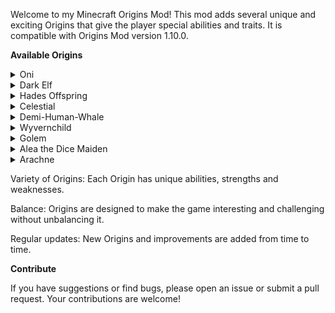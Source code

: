 Welcome to my Minecraft Origins Mod! This mod adds several unique and exciting Origins that give the player special abilities and traits. It is compatible with Origins Mod version 1.10.0.

__Available Origins__
<details> <summary>Oni</summary>  Inspired by the legendary demons of Japanese folklore. The Oni possesses immense power and a terrifying presence. </details> <details> <summary>Dark Elf</summary> A master of stealth and shadow, thriving in darkness with agility and cunning, but vulnerable to the harshness of light. </details> <details> <summary>Hades Offspring</summary> Born of the underworld, you command the forces of death and darkness, but the light of the overworld weakens your infernal powers. </details> <details> <summary>Celestial</summary> A being of divine light, blessed with heavenly powers and protection, yet tethered to the mortal realm by a need to balance your celestrial energy. </details> <details> <summary>Demi-Human-Whale</summary> As a Demi-Human Whale, you blend the might of the ocean's giants with human adaptability. You glide effortlessly through water, breathe underwater, and possess enhanced strength and speed. </details> <details> <summary>Wyvernchild</summary> You are half human, half dragon, with the ability to breathe fire and be weakened in water! </details> <details> <summary>Golem</summary> The Golem Origin represents a being made of stone and geodes, blessed with enormous strength and resilience! </details> <details> <summary>Alea the Dice Maiden</summary>  Alea is a master of fate and chance, her powers dictated by the roll of a die. Every action she takes is a gamble, with the potential for great fortune or devastating consequences. </details> <details> <summary>Arachne</summary>  A creature half-human, half-spider that rules the web and the darkness. </details> 

Variety of Origins: Each Origin has unique abilities, strengths and weaknesses.

Balance: Origins are designed to make the game interesting and challenging without unbalancing it.

Regular updates: New Origins and improvements are added from time to time.

__Contribute__

If you have suggestions or find bugs, please open an issue or submit a pull request. Your contributions are welcome!
